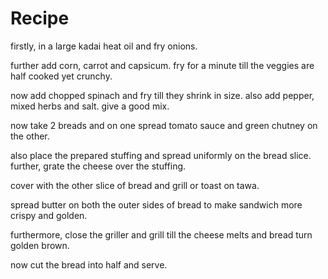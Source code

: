 # Recipe
firstly, in a large kadai heat oil and fry onions.

further add corn, carrot and capsicum. fry for a minute till the veggies are half cooked yet crunchy.

now add chopped spinach and fry till they shrink in size.
also add pepper, mixed herbs and salt. give a good mix.

now take 2 breads and on one spread tomato sauce and green chutney on the other.

also place the prepared stuffing and spread uniformly on the bread slice.
further, grate the cheese over the stuffing.

cover with the other slice of bread and grill or toast on tawa.

spread butter on both the outer sides of bread to make sandwich more crispy and golden.

furthermore, close the griller and grill till the cheese melts and bread turn golden brown.

now cut the bread into half and serve.